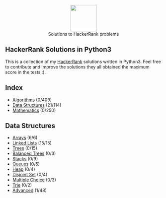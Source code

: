 <p align="center">
    <a href="https://www.hackerrank.com/RodneyShag">
        <img height=85 src="https://d3keuzeb2crhkn.cloudfront.net/hackerrank/assets/styleguide/logo_wordmark-f5c5eb61ab0a154c3ed9eda24d0b9e31.svg">
    </a>
    <br> Solutions to HackerRank problems
</p>


HackerRank Solutions in Python3
---

This is a collection of my [HackerRank](https://www.hackerrank.com/) solutions written in Python3. 
Feel free to contribute and improve the solutions they all obtained the maximum score in the tests :).

Index
---

* [Algorithms](#algorithms) (0/409)
* [Data Structures](#data-structures) (21/114)
* [Mathematics](#mathematics) (0/250)

Data Structures
------

* [Arrays](./scr/problem_solving/data_structures/arrays) (6/6)
* [Linked Lists](./scr/problem_solving/data_structures/linked_list) (15/15)
* [Trees](./scr/problem_solving/data_structures/) (0/15)
* [Balanced Trees](./scr/problem_solving/data_structures/) (0/3)
* [Stacks](./scr/problem_solving/data_structures/) (0/9)
* [Queues](./scr/problem_solving/data_structures/) (0/5)
* [Heap](./scr/problem_solving/data_structures/) (0/4)
* [Disjoint Set](./scr/problem_solving/data_structures/) (0/4)
* [Multiple Choice](./scr/problem_solving/data_structures/) (0/3)
* [Trie](./scr/problem_solving/data_structures/) (0/2)
* [Advanced](./scr/problem_solving/data_structures/) (1/48)